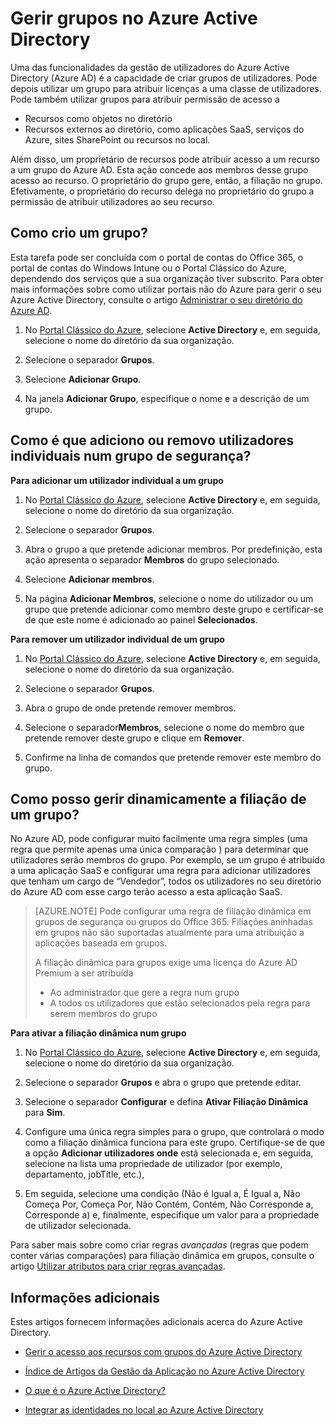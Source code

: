 <properties
    pageTitle="Managing groups in Azure Active Directory | Microsoft Azure"
    description="How to create and manage groups to manage Azure users using Azure Active Directory."
    services="active-directory"
    documentationCenter=""
    authors="curtand"
    manager="stevenpo"
    editor=""/>

<tags
    ms.service="active-directory"
    ms.workload="identity"
    ms.tgt_pltfrm="na"
    ms.devlang="na"
    ms.topic="get-started-article"
    ms.date="05/26/2016"
    ms.author="curtand"/>


# Gerir grupos no Azure Active Directory

Uma das funcionalidades da gestão de utilizadores do Azure Active Directory (Azure AD) é a capacidade de criar grupos de utilizadores. Pode depois utilizar um grupo para atribuir licenças a uma classe de utilizadores. Pode também utilizar grupos para atribuir permissão de acesso a

- Recursos como objetos no diretório
- Recursos externos ao diretório, como aplicações SaaS, serviços do Azure, sites SharePoint ou recursos no local.

Além disso, um proprietário de recursos pode atribuir acesso a um recurso a um grupo do Azure AD. Esta ação concede aos membros desse grupo acesso ao recurso. O proprietário do grupo gere, então, a filiação no grupo. Efetivamente, o proprietário do recurso delega no proprietário do grupo a permissão de atribuir utilizadores ao seu recurso.

## Como crio um grupo?

Esta tarefa pode ser concluída com o portal de contas do Office 365, o portal de contas do Windows Intune ou o Portal Clássico do Azure, dependendo dos serviços que a sua organização tiver subscrito. Para obter mais informações sobre como utilizar portais não do Azure para gerir o seu Azure Active Directory, consulte o artigo [Administrar o seu diretório do Azure AD](active-directory-administer.md).

1. No [Portal Clássico do Azure](https://manage.windowsazure.com), selecione **Active Directory** e, em seguida, selecione o nome do diretório da sua organização.

2. Selecione o separador **Grupos**.

3. Selecione **Adicionar Grupo**.

4. Na janela **Adicionar Grupo**, especifique o nome e a descrição de um grupo.


## Como é que adiciono ou removo utilizadores individuais num grupo de segurança?

**Para adicionar um utilizador individual a um grupo**

1. No [Portal Clássico do Azure](https://manage.windowsazure.com), selecione **Active Directory** e, em seguida, selecione o nome do diretório da sua organização.

2. Selecione o separador **Grupos**.

3. Abra o grupo a que pretende adicionar membros. Por predefinição, esta ação apresenta o separador **Membros** do grupo selecionado.

4. Selecione **Adicionar membros**.

5. Na página **Adicionar Membros**, selecione o nome do utilizador ou um grupo que pretende adicionar como membro deste grupo e certificar-se de que este nome é adicionado ao painel **Selecionados**.


**Para remover um utilizador individual de um grupo**

1. No [Portal Clássico do Azure](https://manage.windowsazure.com), selecione **Active Directory** e, em seguida, selecione o nome do diretório da sua organização.

2. Selecione o separador **Grupos**.

3. Abra o grupo de onde pretende remover membros.

4. Selecione o separador**Membros**, selecione o nome do membro que pretende remover deste grupo e clique em **Remover**.

6. Confirme na linha de comandos que pretende remover este membro do grupo.


## Como posso gerir dinamicamente a filiação de um grupo?

No Azure AD, pode configurar muito facilmente uma regra simples (uma regra que permite apenas uma única comparação ) para determinar que utilizadores serão membros do grupo. Por exemplo, se um grupo é atribuído a uma aplicação SaaS e configurar uma regra para adicionar utilizadores que tenham um cargo de “Vendedor”, todos os utilizadores no seu diretório do Azure AD com esse cargo terão acesso a esta aplicação SaaS.

> [AZURE.NOTE] Pode configurar uma regra de filiação dinâmica em grupos de segurança ou grupos do Office 365. Filiações aninhadas em grupos não são suportadas atualmente para uma atribuição a aplicações baseada em grupos.
>
> A filiação dinâmica para grupos exige uma licença do Azure AD Premium a ser atribuída
>
> - Ao administrador que gere a regra num grupo
> - A todos os utilizadores que estão selecionados pela regra para serem membros do grupo

**Para ativar a filiação dinâmica num grupo**

1. No [Portal Clássico do Azure](https://manage.windowsazure.com), selecione **Active Directory** e, em seguida, selecione o nome do diretório da sua organização.

2. Selecione o separador **Grupos** e abra o grupo que pretende editar.

3. Selecione o separador **Configurar** e defina **Ativar Filiação Dinâmica** para **Sim**.

4. Configure uma única regra simples para o grupo, que controlará o modo como a filiação dinâmica funciona para este grupo. Certifique-se de que a opção **Adicionar utilizadores onde** está selecionada e, em seguida, selecione na lista uma propriedade de utilizador (por exemplo, departamento, jobTitle, etc.),

5. Em seguida, selecione uma condição (Não é Igual a, É Igual a, Não Começa Por, Começa Por, Não Contém, Contém, Não Corresponde a, Corresponde a) e, finalmente, especifique um valor para a propriedade de utilizador selecionada.

Para saber mais sobre como criar regras *avançadas* (regras que podem conter várias comparações) para filiação dinâmica em grupos, consulte o artigo [Utilizar atributos para criar regras avançadas](active-directory-accessmanagement-groups-with-advanced-rules.md).

## Informações adicionais

Estes artigos fornecem informações adicionais acerca do Azure Active Directory.

* [Gerir o acesso aos recursos com grupos do Azure Active Directory](active-directory-manage-groups.md)

* [Índice de Artigos da Gestão da Aplicação no Azure Active Directory](active-directory-apps-index.md)

* [O que é o Azure Active Directory?](active-directory-whatis.md)

* [Integrar as identidades no local ao Azure Active Directory](active-directory-aadconnect.md)



<!--HONumber=Jun16_HO2-->


